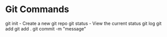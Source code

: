 # Git Commands

git init - Create a new git repo
git status - View the current status
git log
git add
git add .
git commit -m "message"
